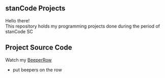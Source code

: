 ## stanCode Projects
Hello there!\
This repository holds my programming projects done during the period of stanCode SC

## Project Source Code

Watch my [BeeperRow](https://github.com/Austinechen/rookie/blob/main/BeeperRow.py)
- put beepers on the row
